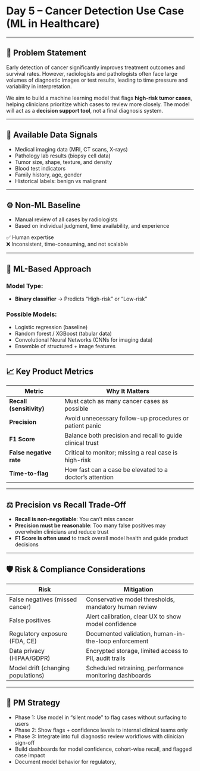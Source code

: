 # Day 5 – Cancer Detection Use Case (ML in Healthcare)

---

## 🎯 Problem Statement

Early detection of cancer significantly improves treatment outcomes and survival rates. However, radiologists and pathologists often face large volumes of diagnostic images or test results, leading to time pressure and variability in interpretation.

We aim to build a machine learning model that flags **high-risk tumor cases**, helping clinicians prioritize which cases to review more closely. The model will act as a **decision support tool**, not a final diagnosis system.

---

## 🧪 Available Data Signals

- Medical imaging data (MRI, CT scans, X-rays)
- Pathology lab results (biopsy cell data)
- Tumor size, shape, texture, and density
- Blood test indicators
- Family history, age, gender
- Historical labels: benign vs malignant

---

## ⚙️ Non-ML Baseline

- Manual review of all cases by radiologists
- Based on individual judgment, time availability, and experience

✅ Human expertise  
❌ Inconsistent, time-consuming, and not scalable

---

## 🤖 ML-Based Approach

### Model Type:
- **Binary classifier** → Predicts “High-risk” or “Low-risk”

### Possible Models:
- Logistic regression (baseline)
- Random forest / XGBoost (tabular data)
- Convolutional Neural Networks (CNNs for imaging data)
- Ensemble of structured + image features

---

## 📈 Key Product Metrics

| Metric | Why It Matters |
|--------|----------------|
| **Recall (sensitivity)** | Must catch as many cancer cases as possible |
| **Precision** | Avoid unnecessary follow-up procedures or patient panic |
| **F1 Score** | Balance both precision and recall to guide clinical trust |
| **False negative rate** | Critical to monitor; missing a real case is high-risk |
| **Time-to-flag** | How fast can a case be elevated to a doctor’s attention |

---

## ⚖️ Precision vs Recall Trade-Off

- **Recall is non-negotiable**: You can’t miss cancer
- **Precision must be reasonable**: Too many false positives may overwhelm clinicians and reduce trust
- **F1 Score is often used** to track overall model health and guide product decisions

---

## 🛡️ Risk & Compliance Considerations

| Risk | Mitigation |
|------|------------|
| False negatives (missed cancer) | Conservative model thresholds, mandatory human review |
| False positives | Alert calibration, clear UX to show model confidence |
| Regulatory exposure (FDA, CE) | Documented validation, human-in-the-loop enforcement |
| Data privacy (HIPAA/GDPR) | Encrypted storage, limited access to PII, audit trails |
| Model drift (changing populations) | Scheduled retraining, performance monitoring dashboards |

---

## 🧭 PM Strategy

- Phase 1: Use model in “silent mode” to flag cases without surfacing to users
- Phase 2: Show flags + confidence levels to internal clinical teams only
- Phase 3: Integrate into full diagnostic review workflows with clinician sign-off
- Build dashboards for model confidence, cohort-wise recall, and flagged case impact
- Document model behavior for regulatory,
